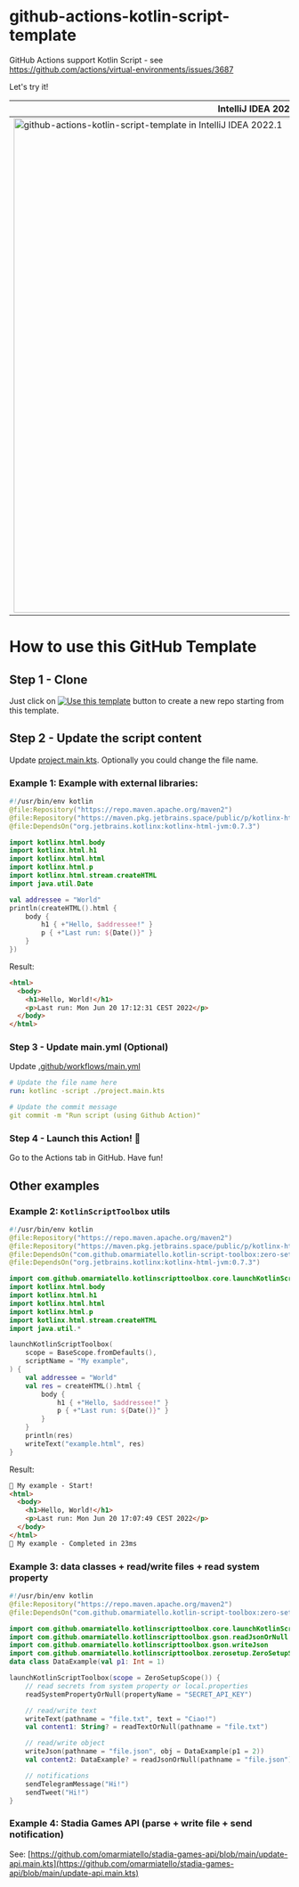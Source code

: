 # github-actions-kotlin-script-template
GitHub Actions support Kotlin Script - see
https://github.com/actions/virtual-environments/issues/3687

Let's try it!

| IntelliJ IDEA 2022.1 | GitHub Actions |
| --- | --- |
| <img width="888" alt="github-actions-kotlin-script-template in IntelliJ IDEA 2022.1" src="https://user-images.githubusercontent.com/4026448/174341248-1e23fe8f-0e37-4b43-8645-9f56c150822b.png"> | <img width="495" alt="GitHub Actions" src="https://user-images.githubusercontent.com/4026448/174345054-30bd737f-7e41-4d73-99b1-72ad966a5af5.png"> |

# How to use this GitHub Template


## Step 1 - Clone
Just click on [![Use this template](https://img.shields.io/badge/-Use%20this%20template-brightgreen)](https://github.com/omarmiatello/github-actions-kotlin-script-template/generate) button to create a new repo starting from this template.

## Step 2 - Update the script content

Update [project.main.kts](project.main.kts). Optionally you could change the file name.

### Example 1: Example with external libraries:
```kotlin
#!/usr/bin/env kotlin
@file:Repository("https://repo.maven.apache.org/maven2")
@file:Repository("https://maven.pkg.jetbrains.space/public/p/kotlinx-html/maven")
@file:DependsOn("org.jetbrains.kotlinx:kotlinx-html-jvm:0.7.3")

import kotlinx.html.body
import kotlinx.html.h1
import kotlinx.html.html
import kotlinx.html.p
import kotlinx.html.stream.createHTML
import java.util.Date

val addressee = "World"
println(createHTML().html {
    body {
        h1 { +"Hello, $addressee!" }
        p { +"Last run: ${Date()}" }
    }
})
```

Result:
```html
<html>
  <body>
    <h1>Hello, World!</h1>
    <p>Last run: Mon Jun 20 17:12:31 CEST 2022</p>
  </body>
</html>
```

### Step 3 - Update main.yml (Optional)
Update [.github/workflows/main.yml](.github/workflows/main.yml)

```yaml
# Update the file name here
run: kotlinc -script ./project.main.kts
```

```yaml
# Update the commit message
git commit -m "Run script (using Github Action)"
```

### Step 4 - Launch this Action!  🎉
Go to the Actions tab in GitHub. Have fun!

## Other examples

### Example 2: `KotlinScriptToolbox` utils
```kotlin
#!/usr/bin/env kotlin
@file:Repository("https://repo.maven.apache.org/maven2")
@file:Repository("https://maven.pkg.jetbrains.space/public/p/kotlinx-html/maven")
@file:DependsOn("com.github.omarmiatello.kotlin-script-toolbox:zero-setup:0.1.3")
@file:DependsOn("org.jetbrains.kotlinx:kotlinx-html-jvm:0.7.3")

import com.github.omarmiatello.kotlinscripttoolbox.core.launchKotlinScriptToolbox
import kotlinx.html.body
import kotlinx.html.h1
import kotlinx.html.html
import kotlinx.html.p
import kotlinx.html.stream.createHTML
import java.util.*

launchKotlinScriptToolbox(
    scope = BaseScope.fromDefaults(),
    scriptName = "My example",
) {
    val addressee = "World"
    val res = createHTML().html {
        body {
            h1 { +"Hello, $addressee!" }
            p { +"Last run: ${Date()}" }
        }
    }
    println(res)
    writeText("example.html", res)
}
```

Result:
```html
🏁 My example - Start!
<html>
  <body>
    <h1>Hello, World!</h1>
    <p>Last run: Mon Jun 20 17:07:49 CEST 2022</p>
  </body>
</html>
🎉 My example - Completed in 23ms
```

### Example 3: data classes + read/write files + read system property

```kotlin
#!/usr/bin/env kotlin
@file:Repository("https://repo.maven.apache.org/maven2")
@file:DependsOn("com.github.omarmiatello.kotlin-script-toolbox:zero-setup:0.1.3")

import com.github.omarmiatello.kotlinscripttoolbox.core.launchKotlinScriptToolbox
import com.github.omarmiatello.kotlinscripttoolbox.gson.readJsonOrNull
import com.github.omarmiatello.kotlinscripttoolbox.gson.writeJson
import com.github.omarmiatello.kotlinscripttoolbox.zerosetup.ZeroSetupScope
data class DataExample(val p1: Int = 1)

launchKotlinScriptToolbox(scope = ZeroSetupScope()) {
    // read secrets from system property or local.properties
    readSystemPropertyOrNull(propertyName = "SECRET_API_KEY")

    // read/write text
    writeText(pathname = "file.txt", text = "Ciao!")
    val content1: String? = readTextOrNull(pathname = "file.txt")

    // read/write object
    writeJson(pathname = "file.json", obj = DataExample(p1 = 2))
    val content2: DataExample? = readJsonOrNull(pathname = "file.json")

    // notifications
    sendTelegramMessage("Hi!")
    sendTweet("Hi!")
}
```

### Example 4: Stadia Games API (parse + write file + send notification)

See: [https://github.com/omarmiatello/stadia-games-api/blob/main/update-api.main.kts](https://github.com/omarmiatello/stadia-games-api/blob/main/update-api.main.kts)

